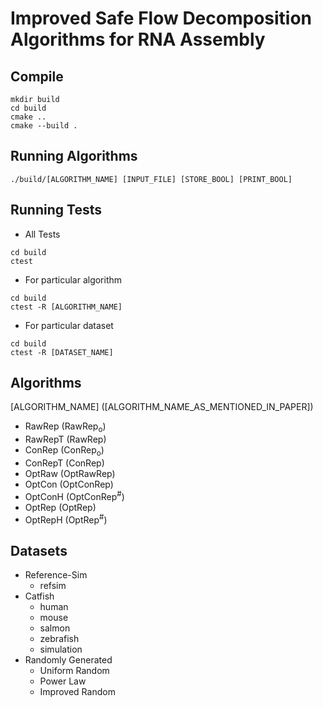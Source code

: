 # Improved Safe Flow Decomposition Algorithms for RNA Assembly

## Compile
```
mkdir build
cd build
cmake ..
cmake --build .
```

## Running Algorithms
```
./build/[ALGORITHM_NAME] [INPUT_FILE] [STORE_BOOL] [PRINT_BOOL]
```

## Running Tests
- All Tests
```
cd build
ctest
```
- For particular algorithm
```
cd build
ctest -R [ALGORITHM_NAME] 
```
- For particular dataset
```
cd build
ctest -R [DATASET_NAME] 
```

## Algorithms  
[ALGORITHM_NAME] ([ALGORITHM_NAME_AS_MENTIONED_IN_PAPER])
- RawRep (RawRep<sub>o</sub>)
- RawRepT (RawRep)
- ConRep (ConRep<sub>o</sub>)
- ConRepT (ConRep)
- OptRaw (OptRawRep)
- OptCon (OptConRep)
- OptConH (OptConRep<sup>#</sup>)
- OptRep (OptRep)
- OptRepH (OptRep<sup>#</sup>)

## Datasets
- Reference-Sim
    - refsim
- Catfish
    - human
    - mouse
    - salmon
    - zebrafish
    - simulation
 - Randomly Generated
    - Uniform Random
    - Power Law
    - Improved Random 
